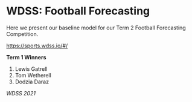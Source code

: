 # WDSS: Football Forecasting

Here we present our baseline model for our Term 2 Football Forecasting Competition.

https://sports.wdss.io/#/

**Term 1 Winners**

1. Lewis Gatrell
2. Tom Wetherell
3. Dodzia Daraz

*WDSS 2021*